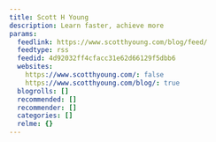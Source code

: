 ```yaml
---
title: Scott H Young
description: Learn faster, achieve more
params:
  feedlink: https://www.scotthyoung.com/blog/feed/
  feedtype: rss
  feedid: 4d92032ff4cfacc31e62d66129f5dbb6
  websites:
    https://www.scotthyoung.com/: false
    https://www.scotthyoung.com/blog/: true
  blogrolls: []
  recommended: []
  recommender: []
  categories: []
  relme: {}
---
```

